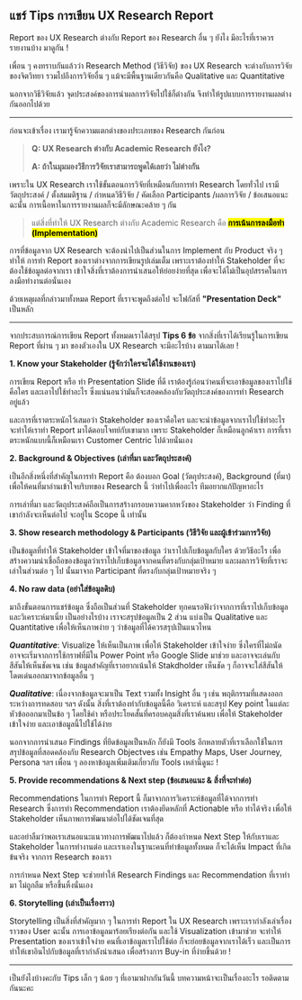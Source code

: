 ## แชร์ Tips การเขียน UX Research Report 

Report ของ UX Research ต่างกับ Report ของ Research อื่น ๆ ยังไง มีอะไรที่เราควรรายงานบ้าง มาดูกัน !

เพื่อน ๆ คงทราบกันแล้วว่า Research Method (วิธีวิจัย) ของ UX Research จะต่างกับการวิจัยของจิตวิทยา รวมไปถึงการวิจัยอื่น ๆ แม้จะมีพื้นฐานเดียวกันคือ Qualitative และ Quantitative


นอกจากวิธีวิจัยแล้ว จุดประสงค์ของการนำผลการวิจัยไปใช้ก็ต่างกัน จึงทำให้รูปแบบการรายงานผลต่างกันออกไปด้วย

---

ก่อนจะเข้าเรื่อง เรามารู้จักความแตกต่างของประเภทของ Research กันก่อน

>**Q: UX Research ต่างกับ Academic Research ยังไง?**
>
>**A: ถ้าในมุมมองวิธีการวิจัยเราสามารถพูดได้เลยว่า ไม่ต่างกัน**

เพราะใน UX Research เราใช้ขั้นตอนการวิจัยที่เหมือนกับการทำ Research โดยทั่วไป เรามี วัตถุประสงค์ / ตั้งสมมติฐาน / กำหนดวิธีวิจัย / คัดเลือก Participants /ผลการวิจัย / ข้อเสนอแนะ ฉะนั้น การเนื้อหาในการรายงานผลก็จะมีลักษณะคล้าย ๆ กัน

>แต่สิ่งที่ทำให้ UX Research ต่างกับ Academic Research คือ <mark>**การเน้นการลงมือทำ (Implementation)**</mark>

การที่ข้อมูลจาก UX Research จะต้องนำไปเป็นส่วนในการ Implement กับ Product จริง ๆ ทำให้ การทำ Report ของเราต่างจากการเขียนรูปเล่มเต็ม เพราะเราต้องทำให้ Stakeholder ที่จะต้องใช้ข้อมูลต่อจากเรา เข้าใจสิ่งที่เราต้องการนำเสนอให้ย่อยง่ายที่สุด เพื่อจะได้ไม่เป็นอุปสรรคในการลงมือทำงานต่อนั่นเอง


ด้วยเหตุผลที่กล่าวมาทั้งหมด Report ที่เราจะพูดถึงต่อไป จะโฟกัสที่ **"Presentation Deck"** เป็นหลัก

--- 


จากประสบการณ์การเขียน Report ทั้งหมดเราได้สรุป **Tips 6 ข้อ** จากสิ่งที่เราได้เรียนรู้ในการเขียน Report ที่ผ่าน ๆ มา ของตัวเองใน UX Research จะมีอะไรบ้าง ตามมาได้เลย !
 
**1. Know your Stakeholder (รู้จักว่าใครจะได้ใช้งานของเรา)**

การเขียน Report หรือ ทำ Presentation Slide ที่ดี เราต้องรู้ก่อนว่าคนที่จะเอาข้อมูลของเราไปใช้คือใคร และเอาไปใช้ทำอะไร ซึ่งแน่นอนว่ามันก็จะสอดคล้องกับวัตถุประสงค์ของการทำ Research อยู่แล้ว 

และการที่เราตระหนักไว้เสมอว่า Stakeholder ของเราคือใคร และจะนำข้อมูลจากเราไปใช้ทำอะไร จะทำให้เราทำ Report มาได้ตอบโจทย์กับเขามาก เพราะ Stakeholder ก็เหมือนลูกค้าเรา การที่เราตระหนักแบบนี้ก็เหมือนเรา Customer Centric ไปด้วยนั่นเอง

**2. Background & Objectives (เล่าที่มา และวัตถุประสงค์)**

เป็นอีกสิ่งหนึ่งที่สำคัญในการทำ Report คือ ต้องบอก Goal (วัตถุประสงค์), Background (ที่มา) เพื่อให้คนที่มาอ่านเข้าใจบริบทของ Research นี้ ว่าทำไปเพื่ออะไร ทีมอยากแก้ปัญหาอะไร 

การเล่าที่มา และวัตถุประสงค์ถือเป็นการสร้างกรอบความคากหวังของ Stakeholder ว่า Finding ที่เขากำลังจะเห็นต่อไป จะอยู่ใน Scope นี้ เท่านั้น

**3. Show research methodology & Participants (วิธีวิจัย และผู้เข้าร่วมการวิจัย)**

เป็นข้อมูลที่ทำให้ Stakeholder เข้าใจที่มาของข้อมูล ว่าเราไปเก็บข้อมูลกับใคร ด้วยวิธีอะไร เพื่อสร้างความน่าเชื่อถือของข้อมูลว่าเราไปเก็บข้อมูลจากคนที่ตรงกับกลุ่มเป้าหมาย และผลการวิจัยที่เราจะเล่าในส่วนต่อ ๆ ไป นั้นมาจาก Participant ที่ตรงกับกลุ่มเป้าหมายจริง ๆ 

**4. No raw data (อย่าใส่ข้อมูลดิบ)**

มาถึงขั้นตอนการแชร์ข้อมูล ซึ่งถือเป็นส่วนที่ Stakeholder ทุกคนรอฟังว่าจากการที่เราไปเก็บข้อมูล และวิเคราะห์มาเนี่ย เป็นอย่างไรบ้าง เราจะสรุปข้อมูลเป็น 2 ส่วน แบ่งเป็น Qualitative และ Quantitative เพื่อให้เห็นภาพง่าย ๆ ว่าข้อมูลที่ได้ควรสรุปเป็นแนวไหน

_**Quantitative**_: Visualize ให้เห็นเป็นภาพ เพื่อให้ Stakeholder เข้าใจง่าย ซึ่งใครที่ไม่ถนัดอาจจะเริ่มจากการใช้กราฟที่มีใน Power Point หรือ Google Slide มาช่วย และอาจจะเล่นกับสีสันให้เห็นชัดเจน เช่น ข้อมูลสำคัญที่เราอยากเน้นให้ Stakdholder เห็นชัด ๆ ก็อาจจะใส่สีสันให้โดดเด่นออกมาจากข้อมูลอื่น ๆ 

_**Qualitative**_: เนื่องจากข้อมูลจะมาเป็น Text รวมทั้ง Insight อื่น ๆ เช่น พฤติกรรมที่แสดงออก ระหว่างการทดสอบ ฯลฯ ดังนั้น สิ่งที่เราต้องทำกับข้อมูลนี้คือ วิเคราะห์ และสรุป Key point ในแต่ละหัวข้อออกมาเป็นข้อ ๆ โดยใช้คำ หรือประโยคสั้นที่ครอบคลุมสิ่งที่เราค้นพบ เพื่อให้ Stakeholder เข้าใจง่าย และเอาข้อมูลนี้ไปใช้ได้ง่าย

นอกจากการนำเสนอ Findings ที่ยึดข้อมูลเป็นหลัก ก็ยังมี Tools อีกหลายตัวที่เราเลือกใช้ในการสรุปข้อมูลที่สอดคล้องกับ Research Objectves เช่น Empathy Maps, User Journey, Persona ฯลฯ
เพื่อน ๆ ลองหาข้อมูลเพิ่มเติมเกี่ยวกับ Tools เหล่านี้ดูนะ !


**5. Provide recommendations & Next step (ข้อเสนอแนะ & สิ่งที่จะทำต่อ)**

Recommendations ในการทำ Report นี้ ก็มาจากการวิเคราะห์ข้อมูลที่ได้จากการทำ Research ซึ่งการทำ Recommendation เราต้องยึดหลักที่ Actionable หรือ ทำได้จริง เพื่อให้ Stakeholder เห็นภาพการพัฒนาต่อไปได้ชัดเจนที่สุด 

และอย่าลืมว่าพอเราเสนอแนะแนวทางการพัฒนาไปแล้ว ก็ต้องกำหนด Next Step ให้กับเราและ Stakeholder ในการทำงานต่อ และเราเองในฐานะคนที่ทำข้อมูลทั้งหมด ก็จะได้เห็น Impact ที่เกิดข้นจริง จากการ Research ของเรา 

การกำหนด Next Step จะช่วยทำให้ Research Findings และ Recommendation ที่เราทำมา ไม่ถูกลืม หรือขึ้นหิ้งนั่นเอง

**6. Storytelling (เล่าเป็นเรื่องราว)**

Storytelling เป็นสิ่งที่สำคัญมาก ๆ ในการทำ Report ใน UX Research เพราะเรากำลังเล่าเรื่องราวของ User ฉะนั้น การเอาข้อมูลมาร้อยเรียงต่อกัน และใช้ Visualization เข้ามาช่วย จะทำให้ Presentation ของเราเข้าใจง่าย คนที่เอาข้อมูลเราไปใช้ต่อ ก็จะย่อยข้อมูลจากเราได้เร็ว และเป็นการทำให้เขาอินไปกับข้อมูลที่เรากำลังนำเสนอ เพื่อสร้างการ Buy-in ที่ง่ายขึ้นด้วย !

---

เป็นยังไงบ้างคะกับ Tips เล็ก ๆ น้อย ๆ ที่เอามาฝากกันวันนี้ บทความหน้าจะเป็นเรื่องอะไร รอติดตามกันนะคะ
